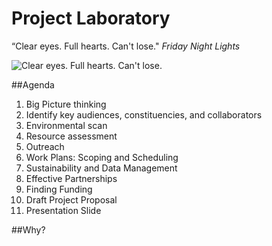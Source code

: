 # Project Laboratory

“Clear eyes. Full hearts. Can't lose."
*Friday Night Lights*

![Clear eyes. Full hearts. Can't lose.](https://github.com/GCDigitalFellows/ProjectLab/blob/master/images/clear-eyes.jpg "Clear eyes. Full Heart. Can't lose.")

##Agenda
1. Big Picture thinking
2. Identify key audiences, constituencies, and collaborators
3. Environmental scan
4. Resource assessment
5. Outreach 
6. Work Plans: Scoping and Scheduling
7. Sustainability and Data Management
8. Effective Partnerships
9. Finding Funding
10. Draft Project Proposal
11. Presentation Slide

##Why?
